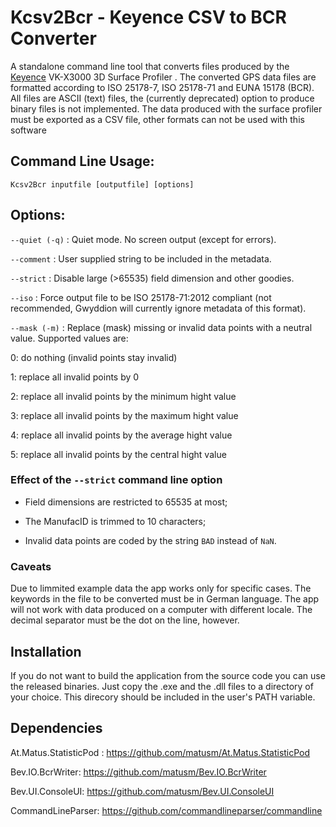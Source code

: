 Kcsv2Bcr - Keyence CSV to BCR Converter
=======================================

A standalone command line tool that converts files produced by the [Keyence](https://www.keyence.com) VK-X3000 3D Surface Profiler .
The converted GPS data files are formatted according to ISO 25178-7, ISO 25178-71 and EUNA 15178 (BCR). All files are ASCII (text) files, the (currently deprecated) option to produce binary files is not implemented. The data produced with the surface profiler must be exported as a CSV file, other formats can not be used with this software

## Command Line Usage:  

```
Kcsv2Bcr inputfile [outputfile] [options]
```

## Options:  

`--quiet (-q)` : Quiet mode. No screen output (except for errors).

`--comment` : User supplied string to be included in the metadata.

`--strict` : Disable large (>65535) field dimension and other goodies.

`--iso` : Force output file to be ISO 25178-71:2012 compliant (not recommended, Gwyddion will currently ignore metadata of this format).

`--mask (-m)` : Replace (mask) missing or invalid data points with a neutral value. Supported values are:

0: do nothing (invalid points stay invalid)

1: replace all invalid points by 0

2: replace all invalid points by the minimum hight value 

3: replace all invalid points by the maximum hight value 

4: replace all invalid points by the average hight value 

5: replace all invalid points by the central hight value 

### Effect of the `--strict` command line option

* Field dimensions are restricted to 65535 at most;

* The ManufacID is trimmed to 10 characters;

* Invalid data points are coded by the string `BAD` instead of `NaN`.

### Caveats

Due to limmited example data the app works only for specific cases. The keywords in the file to be converted must be in German language. The app will not work with data produced on a computer with different locale. The decimal separator must be the dot on the line, however.

## Installation

If you do not want to build the application from the source code you can use the released binaries. Just copy the .exe and the .dll files to a directory of your choice. This direcory should be included in the user's PATH variable.

## Dependencies  
At.Matus.StatisticPod :  https://github.com/matusm/At.Matus.StatisticPod  

Bev.IO.BcrWriter: https://github.com/matusm/Bev.IO.BcrWriter 

Bev.UI.ConsoleUI: https://github.com/matusm/Bev.UI.ConsoleUI

CommandLineParser: https://github.com/commandlineparser/commandline 
